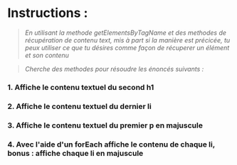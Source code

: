 # Instructions :
>*En utilisant la methode getElementsByTagName et des methodes de récupération de contenu text, mis à part si la manière est précicée, tu peux utiliser ce que tu désires comme façon de récuperer un élément et son contenu*

>*Cherche des methodes pour résoudre les énoncés suivants :*


### 1. Affiche le contenu textuel du second h1
### 2. Affiche le contenu textuel du dernier li
### 3. Affiche le contenu textuel du premier p en majuscule
### 4. Avec l'aide d'un forEach affiche le contenu de chaque li, bonus : affiche chaque li en majuscule